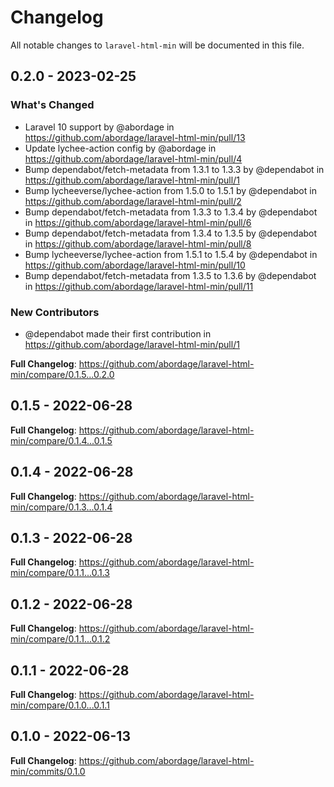 # Changelog

All notable changes to `laravel-html-min` will be documented in this file.

## 0.2.0 - 2023-02-25

### What's Changed

- Laravel 10 support by @abordage in https://github.com/abordage/laravel-html-min/pull/13
- Update lychee-action config by @abordage in https://github.com/abordage/laravel-html-min/pull/4
- Bump dependabot/fetch-metadata from 1.3.1 to 1.3.3 by @dependabot in https://github.com/abordage/laravel-html-min/pull/1
- Bump lycheeverse/lychee-action from 1.5.0 to 1.5.1 by @dependabot in https://github.com/abordage/laravel-html-min/pull/2
- Bump dependabot/fetch-metadata from 1.3.3 to 1.3.4 by @dependabot in https://github.com/abordage/laravel-html-min/pull/6
- Bump dependabot/fetch-metadata from 1.3.4 to 1.3.5 by @dependabot in https://github.com/abordage/laravel-html-min/pull/8
- Bump lycheeverse/lychee-action from 1.5.1 to 1.5.4 by @dependabot in https://github.com/abordage/laravel-html-min/pull/10
- Bump dependabot/fetch-metadata from 1.3.5 to 1.3.6 by @dependabot in https://github.com/abordage/laravel-html-min/pull/11

### New Contributors

- @dependabot made their first contribution in https://github.com/abordage/laravel-html-min/pull/1

**Full Changelog**: https://github.com/abordage/laravel-html-min/compare/0.1.5...0.2.0

## 0.1.5 - 2022-06-28

**Full Changelog**: https://github.com/abordage/laravel-html-min/compare/0.1.4...0.1.5

## 0.1.4 - 2022-06-28

**Full Changelog**: https://github.com/abordage/laravel-html-min/compare/0.1.3...0.1.4

## 0.1.3 - 2022-06-28

**Full Changelog**: https://github.com/abordage/laravel-html-min/compare/0.1.1...0.1.3

## 0.1.2 - 2022-06-28

**Full Changelog**: https://github.com/abordage/laravel-html-min/compare/0.1.1...0.1.2

## 0.1.1 - 2022-06-28

**Full Changelog**: https://github.com/abordage/laravel-html-min/compare/0.1.0...0.1.1

## 0.1.0 - 2022-06-13

**Full Changelog**: https://github.com/abordage/laravel-html-min/commits/0.1.0
